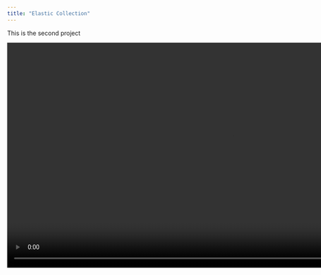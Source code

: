 ```yaml
---
title: "Elastic Collection"
---
```


This is the second project
<div class="image">
    <video width="1050" autoplay muted src="../../videos/project2.mp4" type="video/mp4">
    </video>
</div>